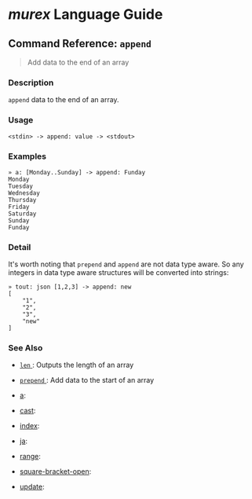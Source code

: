 # _murex_ Language Guide

## Command Reference: `append`

> Add data to the end of an array

### Description

`append` data to the end of an array.

### Usage

    <stdin> -> append: value -> <stdout>

### Examples

    » a: [Monday..Sunday] -> append: Funday
    Monday
    Tuesday
    Wednesday
    Thursday
    Friday
    Saturday
    Sunday
    Funday

### Detail

It's worth noting that `prepend` and `append` are not data type aware. So 
any integers in data type aware structures will be converted into strings:

    » tout: json [1,2,3] -> append: new 
    [
        "1",
        "2",
        "3",
        "new"
    ]

### See Also

* [`len` ](../commands/len.md):
  Outputs the length of an array
* [`prepend` ](../commands/prepend.md):
  Add data to the start of an array
* [a](../commands/a.md):
  
* [cast](../commands/cast.md):
  
* [index](../commands/index.md):
  
* [ja](../commands/ja.md):
  
* [range](../commands/range.md):
  
* [square-bracket-open](../commands/square-bracket-open.md):
  
* [update](../commands/update.md):
  